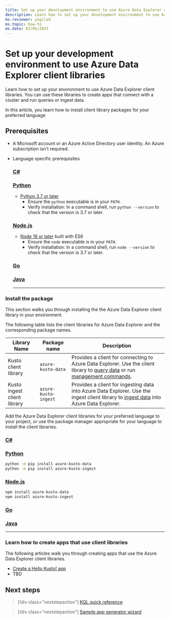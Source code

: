 ```yaml
---
title: Set up your development environment to use Azure Data Explorer client libraries
description: Learn how to set up your development environment to use Azure Data Explorer client libraries.
ms.reviewer: yogilad
ms.topic: how-to
ms.date: 02/05/2023
---
```

# Set up your development environment to use Azure Data Explorer client libraries

Learn how to set up your environment to use Azure Data Explorer client libraries. You can use these libraries to create apps that connect with a cluster and run queries or ingest data.

In this article, you learn how to install client library packages for your preferred language

## Prerequisites

- A Microsoft account or an Azure Active Directory user identity. An Azure subscription isn't required.
- Language specific prerequisites

    ### [C\#](#tab/csharp)

    ### [Python](#tab/python)

    - [Python 3.7 or later](https://www.python.org/downloads/)
        - Ensure the `python` executable is in your `PATH`.
        - Verify installation: In a command shell, run `python --version` to check that the version is 3.7 or later.

    ### [Node.js](#tab/nodejs)

    - [Node 16 or later](https://nodejs.org/en/download/) built with ES6
        - Ensure the `node` executable is in your `PATH`.
        - Verify installation: In a command shell, run `node --version` to check that the version is 3.7 or later.

    ### [Go](#tab/go)

    ### [Java](#tab/java)

    ---

### Install the package

This section walks you through installing the the Azure Data Explorer client library in your environment.

The following table lists the client libraries for Azure Data Explorer and the corresponding package names.

| Library Name | Package name | Description |
| -- | -- | -- |
| Kusto client library | `azure-kusto-data` | Provides a client for connecting to Azure Data Explorer. Use the client library to [query data](../../query/index.md) or run [management commands](../../management/index.md). |
| Kusto ingest client library | `azure-kusto-ingest` | Provides a client for ingesting data into Azure Data Explorer. Use the ingest client library to [ingest data](../../../ingest-data-overview.md) into Azure Data Explorer. |

Add the Azure Data Explorer client libraries for your preferred language to your project, or use the package manager appropriate for your language to install the client libraries.

### [C\#](#tab/csharp)

### [Python](#tab/python)

```bash
python -m pip install azure-kusto-data
python -m pip install azure-kusto-ingest
```

### [Node.js](#tab/nodejs)

```bash
npm install azure-kusto-data
npm install azure-kusto-ingest
```

### [Go](#tab/go)

### [Java](#tab/java)

---

### Learn how to create apps that use client libraries

The following articles walk you through creating apps that use the Azure Data Explorer client libraries.

- [Create a Hello Kusto! app](app-hello-kusto.md)
- TBD

## Next steps

<!-- Advance to the next article to learn how to create... -->
> [!div class="nextstepaction"]
> [KQL quick reference](../../../kql-quick-reference.md)

> [!div class="nextstepaction"]
> [Sample app generator wizard](../../../sample-app-generator-wizard.md)
